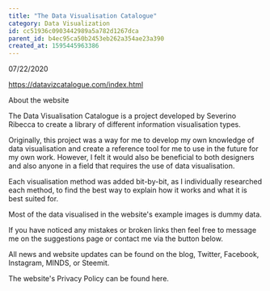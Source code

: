 ```yaml
---
title: "The Data Visualisation Catalogue"
category: Data Visualization
id: cc51936c0903442989a5a782d1267dca
parent_id: b4ec95ca50b2453eb262a354ae23a390
created_at: 1595445963386
---
```


07/22/2020

https://datavizcatalogue.com/index.html

 	
About the website

The Data Visualisation Catalogue is a project developed by Severino Ribecca to create a library of different information visualisation types.

Originally, this project was a way for me to develop my own knowledge of data visualisation and create a reference tool for me to use in the future for my own work. However, I felt it would also be beneficial to both designers and also anyone in a field that requires the use of data visualisation.

Each visualisation method was added bit-by-bit, as I individually researched each method, to find the best way to explain how it works and what it is best suited for.

Most of the data visualised in the website's example images is dummy data.

If you have noticed any mistakes or broken links then feel free to message me on the suggestions page or contact me via the button below.

All news and website updates can be found on the blog, Twitter, Facebook, Instagram, MINDS, or Steemit.

The website's Privacy Policy can be found here. 
    